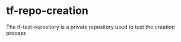 # tf-repo-creation
The tf-test-repository is a private repository used to test the creation process
